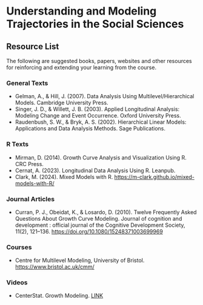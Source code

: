 # Understanding and Modeling Trajectories in the Social Sciences

## Resource List

The following are suggested books, papers, websites and other resources for reinforcing and extending your learning from the course.

### General Texts

* Gelman, A., & Hill, J. (2007). Data Analysis Using Multilevel/Hierarchical Models. Cambridge University Press.
* Singer, J. D., & Willett, J. B. (2003). Applied Longitudinal Analysis: Modeling Change and Event Occurrence. Oxford University Press.
* Raudenbush, S. W., & Bryk, A. S. (2002). Hierarchical Linear Models: Applications and Data Analysis Methods. Sage Publications.

### R Texts

* Mirman, D. (2014). Growth Curve Analysis and Visualization Using R. CRC Press.
* Cernat, A. (2023). Longitudinal Data Analysis Using R. Leanpub. 
* Clark, M. (2024). Mixed Models with R. https://m-clark.github.io/mixed-models-with-R/

### Journal Articles

* Curran, P. J., Obeidat, K., & Losardo, D. (2010). Twelve Frequently Asked Questions About Growth Curve Modeling. Journal of cognition and development : official journal of the Cognitive Development Society, 11(2), 121–136. https://doi.org/10.1080/15248371003699969

### Courses

* Centre for Multilevel Modeling, University of Bristol. https://www.bristol.ac.uk/cmm/

### Videos

* CenterStat. Growth Modeling. [LINK](https://www.youtube.com/playlist?list=PLQGe6zcSJT0VxMZUN6DBuhIoCRZNoA2Vz) 